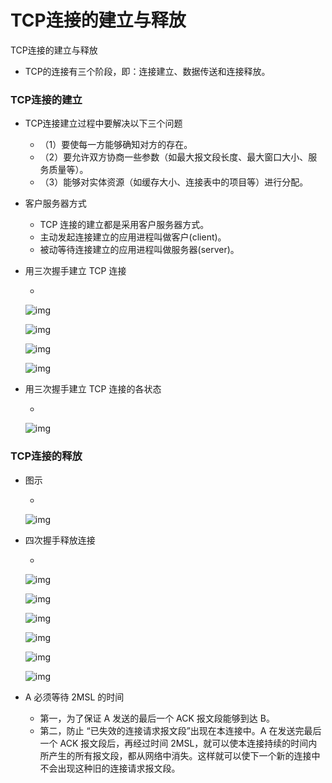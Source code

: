 # TCP连接的建立与释放

TCP连接的建立与释放

- TCP的连接有三个阶段，即：连接建立、数据传送和连接释放。

### TCP连接的建立

- TCP连接建立过程中要解决以下三个问题

  - （1）要使每一方能够确知对方的存在。
  - （2）要允许双方协商一些参数（如最大报文段长度、最大窗口大小、服务质量等）。
  - （3）能够对实体资源（如缓存大小、连接表中的项目等）进行分配。

- 客户服务器方式

  - TCP 连接的建立都是采用客户服务器方式。
  - 主动发起连接建立的应用进程叫做客户(client)。
  - 被动等待连接建立的应用进程叫做服务器(server)。

- 用三次握手建立 TCP 连接 

  - 

    ![img](https://mubu.com/document_image/8a0b4238-41b7-45cb-bb7a-0cacaf33b307-4644403.jpg)

    ![img](https://mubu.com/document_image/359fe23e-f116-4c21-a321-a42b5f45d43e-4644403.jpg)

    ![img](https://mubu.com/document_image/37de0bc9-de3d-4a75-921a-a29b68a40d80-4644403.jpg)

    ![img](https://mubu.com/document_image/2ef77f0a-1204-4394-b5fc-c4a482957b8b-4644403.jpg)

- 用三次握手建立 TCP 连接的各状态 

  - 

    ![img](https://mubu.com/document_image/6f89c077-370e-4bdb-9cec-a6555d78ea53-4644403.jpg)

### TCP连接的释放

- 图示

  - 

    ![img](https://mubu.com/document_image/0a8f677c-87fc-4c66-9f65-a3dba46fb5e7-4644403.jpg)

- 四次握手释放连接

  - 

    ![img](https://mubu.com/document_image/a2586406-1f1a-48dd-8c7f-ac1c8770053c-4644403.jpg)

    ![img](https://mubu.com/document_image/41ca0a53-c08e-44c4-8a2d-7aff22d095d4-4644403.jpg)

    ![img](https://mubu.com/document_image/95f5dca0-0310-4fd2-94b8-911359b9295e-4644403.jpg)

    ![img](https://mubu.com/document_image/34e7c572-0bb3-44f0-b132-d4d43314ba63-4644403.jpg)

    ![img](https://mubu.com/document_image/e73e5dce-82c2-45e0-bf98-57e648aa91aa-4644403.jpg)

    ![img](https://mubu.com/document_image/5435a09a-6a32-45a9-8d54-14a2ff93e2fe-4644403.jpg)

- A 必须等待 2MSL 的时间

  - 第一，为了保证 A 发送的最后一个 ACK 报文段能够到达 B。
  - 第二，防止 “已失效的连接请求报文段”出现在本连接中。A 在发送完最后一个 ACK 报文段后，再经过时间 2MSL，就可以使本连接持续的时间内所产生的所有报文段，都从网络中消失。这样就可以使下一个新的连接中不会出现这种旧的连接请求报文段。



